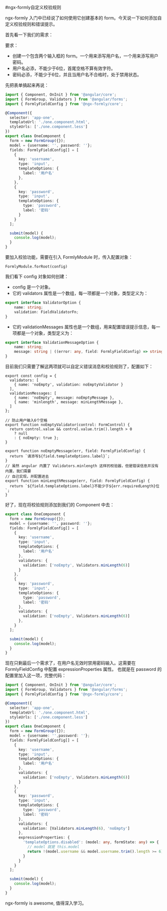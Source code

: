 #ngx-formly自定义校验规则

 ngx-formly 入门中已经说了如何使用它创建基本的 form。今天说一下如何添加自定义校验规则和错误提示。

首先看一下我们的需求：

要求：

- 创建一个包含两个输入框的 form。一个用来添写用户名，一个用来添写用户密码。
- 用户名必添，不能少于6位，首尾空格不算有效字符。
- 密码必添，不能少于6位，并且当用户名不合格时，处于禁用状态。

先把表单搞起来再说：

```ts
import { Component, OnInit } from '@angular/core';
import { FormGroup, Validators } from '@angular/forms';
import { FormlyFieldConfig } from '@ngx-formly/core';

@Component({
  selector: 'app-one',
  templateUrl: './one.component.html',
  styleUrls: ['./one.component.less']
})
export class OneComponent {
  form = new FormGroup({});
  model = {username: '', password: ''};
  fields: FormlyFieldConfig[] = [
    {
      key: 'username',
      type: 'input',
      templateOptions: {
        label: '用户名'
      },
    },
    {
      key: 'password',
      type: 'input',
      templateOptions: {
        type: 'password',
        label: '密码'
      }
    }
  ];

  submit(model) {
    console.log(model);
  }
}

```

要加入校验功能，需要在引入 FormlyModule 时，传入配置对象：

```TS
FormlyModule.forRoot(config)
```

我们看下 config 对象如何创建：

- config  是一个对象。
- 它的 validators 属性是一个数组，每一项都是一个对象，类型定义为：

```ts
export interface ValidatorOption {
    name: string;
    validation: FieldValidatorFn;
}
```

- 它的 validationMessages 属性也是一个数组，用来配置错误提示信息，每一项都是一个对象，类型定义为：

```ts
export interface ValidationMessageOption {
    name: string;
    message: string | ((error: any, field: FormlyFieldConfig) => string);
}
```

目前我们只需要了解这两项就可以自定义错误消息和校验规则了，配置如下：

```TS
export const config = {
  validators: [
    { name: 'noEmpty', validation: noEmptyValidator }
  ],
  validationMessages: [
    { name: 'noEmpty', message: noEmptyMessage },
    { name: 'minlength', message: minLengthMessage },
  ]
};

// 防止用户输入6个空格
export function noEmptyValidator(control: FormControl) {
  return control.value && control.value.trim().length > 0
    ? null
    : { noEmpty: true };
}

export function noEmptyMessage(err, field: FormlyFieldConfig) {
  return `请添写${field.templateOptions.label}`;
}
// 虽然 angular 内置了 Validators.minlength 这样的校验器，但是错误信息并没有内置，我们需要
// 自己实现，并配置进去
export function minLengthMessage(err, field: FormlyFieldConfig) {
  return `${field.templateOptions.label}不能少于${err.requiredLength}位`;
}
```

 好了，现在将校验规则添加到我们的 Component 中去：

```ts
export class OneComponent {
  form = new FormGroup({});
  model = {username: '', password: ''};
  fields: FormlyFieldConfig[] = [
    {
      key: 'username',
      type: 'input',
      templateOptions: {
        label: '用户名'
      },
      validators: {
        validation: ['noEmpty', Validators.minLength(6)]
      }
    },
    {
      key: 'password',
      type: 'input',
      templateOptions: {
        type: 'password',
        label: '密码'
      },
      validators: {
        validation: ['noEmpty', Validators.minLength(6)]
      },
    }
  ];

  submit(model) {
    console.log(model);
  }
}
```

现在只剩最后一个需求了，在用户名无效时禁用密码输入。这需要在 FormlyFieldConfig 中配置 expressionProperties 属性。 也就是在 password 的配置里加入这一项，完整代码：

```ts
import { Component, OnInit } from '@angular/core';
import { FormGroup, Validators } from '@angular/forms';
import { FormlyFieldConfig } from '@ngx-formly/core';

@Component({
  selector: 'app-one',
  templateUrl: './one.component.html',
  styleUrls: ['./one.component.less']
})
export class OneComponent {
  form = new FormGroup({});
  model = {username: '',password: ''};
  fields: FormlyFieldConfig[] = [
    {
      key: 'username',
      type: 'input',
      templateOptions: {
        label: '用户名'
      },
      validators: {
        validation: ['noEmpty', Validators.minLength(6)]
      }
    },
    {
      key: 'password',
      type: 'input',
      templateOptions: {
        type: 'password',
        label: '密码'
      },
      validators: {
        validation: [Validators.minLength(6), 'noEmpty']
      },
      expressionProperties: {
        'templateOptions.disabled': (model: any, formState: any) => {
          // model 就是 this.model
          return !(model.username && model.username.trim().length >= 6);
        }
      }
    }
  ];

  submit(model) {
    console.log(model);
  }
}

```

ngx-formly  is awesome, 值得深入学习。

